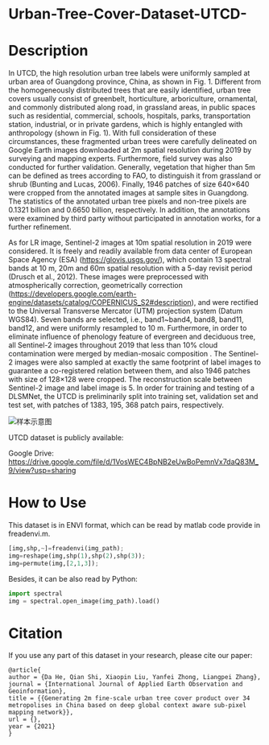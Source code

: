 # Urban-Tree-Cover-Dataset-UTCD-

# Description

In UTCD, the high resolution urban tree labels were uniformly sampled at urban area of Guangdong province, China, as shown in Fig. 1. Different from the homogeneously distributed trees that are easily identified, urban tree covers usually consist of greenbelt, horticulture, arboriculture, ornamental, and commonly distributed along road, in grassland areas, in public spaces such as residential, commercial, schools, hospitals, parks, transportation station, industrial, or in private gardens, which is highly entangled with anthropology (shown in Fig. 1). With full consideration of these circumstances, these fragmented urban trees were carefully delineated on Google Earth images downloaded at 2m spatial resolution during 2019 by surveying and mapping experts. Furthermore, field survey was also conducted for further validation. Generally, vegetation that higher than 5m can be defined as trees according to FAO, to distinguish it from grassland or shrub (Bunting and Lucas, 2006). Finally, 1946 patches of size 640×640 were cropped from the annotated images at sample sites in Guangdong. The statistics of the annotated urban tree pixels and non-tree pixels are 0.1321 billion and 0.6650 billion, respectively. In addition, the annotations were examined by third party without participated in annotation works, for a further refinement.

As for LR image, Sentinel-2 images at 10m spatial resolution in 2019 were considered. It is freely and readily available from data center of European Space Agency (ESA) (https://glovis.usgs.gov/), which contain 13 spectral bands at 10 m, 20m and 60m spatial resolution with a 5-day revisit period (Drusch et al., 2012). These images were preprocessed with atmospherically correction, geometrically correction (https://developers.google.com/earth-engine/datasets/catalog/COPERNICUS_S2#description), and were rectified to the Universal Transverse Mercator (UTM) projection system (Datum WGS84). Seven bands are selected, i.e., band1~band4, band8, band11, band12, and were uniformly resampled to 10 m. Furthermore, in order to eliminate influence of phenology feature of evergreen and deciduous tree, all Sentinel-2 images throughout 2019 that less than 10% cloud contamination were merged by median-mosaic composition . The Sentinel-2 images were also sampled at exactly the same footprint of label images to guarantee a co-registered relation between them, and also 1946 patches with size of 128×128 were cropped. The reconstruction scale between Sentinel-2 image and label image is 5. In order for training and testing of a DLSMNet, the UTCD is preliminarily split into training set, validation set and test set, with patches of 1383, 195, 368 patch pairs, respectively. 


![样本示意图](https://user-images.githubusercontent.com/44233952/134940726-34d83380-480f-4e2a-9aaa-f2a082d1cf59.png)



UTCD dataset is publicly available:

Google Drive: https://drive.google.com/file/d/1VosWEC4BpNB2eUwBoPemnVx7daQ83M_9/view?usp=sharing


# How to Use

This dataset is in ENVI format, which can be read by matlab code provide in freadenvi.m.

```python
[img,shp,~]=freadenvi(img_path);
img=reshape(img,shp(1),shp(2),shp(3));
img=permute(img,[2,1,3]);
```

Besides, it can be also read by Python:

```python
import spectral
img = spectral.open_image(img_path).load()
```

# Citation

If you use any part of this dataset in your research, please cite our paper:
```
@article{
author = {Da He, Qian Shi, Xiaopin Liu, Yanfei Zhong, Liangpei Zhang},
journal = {International Journal of Applied Earth Observation and Geoinformation},
title = {{Generating 2m fine-scale urban tree cover product over 34 metropolises in China based on deep global context aware sub-pixel mapping network}},
url = {},
year = {2021}
}
```
